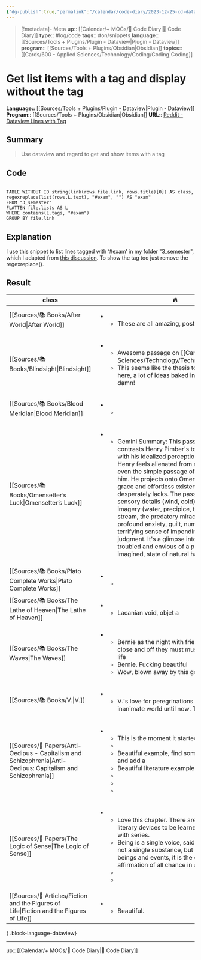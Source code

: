 ```yaml
---
{"dg-publish":true,"permalink":"/calendar/code-diary/2023-12-25-cd-dataview-get-list-items-with-a-tag-and-display-without-the-tag/","title":"Get list items with a tag and display without the tag"}
---
```


> [!metadata]- Meta
> **up**:: [[Calendar/+ MOCs/🧪 Code Diary\|🧪 Code Diary]]
> **type**:: #log/code 
> **tags**:: #on/snippets 
> **language**:: [[Sources/Tools + Plugins/Plugin - Dataview\|Plugin - Dataview]]
> **program**:: [[Sources/Tools + Plugins/Obsidian\|Obsidian]]
> **topics**:: [[Cards/600 - Applied Sciences/Technology/Coding/Coding\|Coding]]


# Get list items with a tag and display without the tag
**Language::**  [[Sources/Tools + Plugins/Plugin - Dataview\|Plugin - Dataview]]
**Program**:: [[Sources/Tools + Plugins/Obsidian\|Obsidian]]
**URL**:: [Reddit - Dataview Lines with Tag](https://www.reddit.com/r/ObsidianMD/comments/17s0oiu/dataview_list_of_lines_with_tag/)

## Summary
> Use dataview and regard to get and show items with a tag

## Code

```Dataview

TABLE WITHOUT ID string(link(rows.file.link, rows.title)[0]) AS class, regexreplace(list(rows.L.text), "#exam", "") AS "exam"
FROM "3_semester"
FLATTEN file.lists AS L
WHERE contains(L.tags, "#exam")
GROUP BY file.link
```

## Explanation
I use this snippet to list lines tagged with ‘#exam’ in my folder "3_semester", which I adapted from [this discussion](https://github.com/blacksmithgu/obsidian-dataview/discussions/1329). To show the tag too just remove the regexreplace().

## Result

| class                                                                                                            | 🔥                                                                                                                                                                                                                                                                                                                                                                                                                                                                                                                                                                                                                                                                                                                                                               |
| ---------------------------------------------------------------------------------------------------------------- | ---------------------------------------------------------------------------------------------------------------------------------------------------------------------------------------------------------------------------------------------------------------------------------------------------------------------------------------------------------------------------------------------------------------------------------------------------------------------------------------------------------------------------------------------------------------------------------------------------------------------------------------------------------------------------------------------------------------------------------------------------------------- |
| [[Sources/📚 Books/After World\|After World]]                                                                 | <ul><li><ul><li>These are all amazing, post this some time </li></ul></li></ul>                                                                                                                                                                                                                                                                                                                                                                                                                                                                                                                                                                                                                                                                                  |
| [[Sources/📚 Books/Blindsight\|Blindsight]]                                                                   | <ul><li><ul><li>Awesome passage on [[Cards/600 - Applied Sciences/Technology/Technology\|Technology]] </li><li>This seems like the thesis to the entire book here, a lot of ideas baked into this passage, damn! </li></ul></li></ul>                                                                                                                                                                                                                                                                                                                                                                                                                                                                                                                                                                                |
| [[Sources/📚 Books/Blood Meridian\|Blood Meridian]]                                                           | <ul><li><ul><li></li></ul></li></ul>                                                                                                                                                                                                                                                                                                                                                                                                                                                                                                                                                                                                                                                                                                                             |
| [[Sources/📚 Books/Omensetter’s Luck\|Omensetter’s Luck]]                                                     | <ul><li><ul><li>Gemini Summary: This passage masterfully contrasts Henry Pimber's tortured inner world with his idealized perception of Omensetter. Henry feels alienated from nature, God, and even the simple passage of time, which terrifies him. He projects onto Omensetter a natural grace and effortless existence that he desperately lacks. The passage uses powerful sensory details (wind, cold) and symbolic imagery (water, precipice, the bather, the dried stream, the predatory miracle) to depict Henry's profound anxiety, guilt, numbness, and his terrifying sense of impending doom or judgment. It's a glimpse into a psyche deeply troubled and envious of a perceived, perhaps imagined, state of natural harmony. </li></ul></li></ul> |
| [[Sources/📚 Books/Plato Complete Works\|Plato Complete Works]]                                               | <ul><li><ul><li></li></ul></li></ul>                                                                                                                                                                                                                                                                                                                                                                                                                                                                                                                                                                                                                                                                                                                             |
| [[Sources/📚 Books/The Lathe of Heaven\|The Lathe of Heaven]]                                                 | <ul><li><ul><li> Lacanian void, objet a</li></ul></li></ul>                                                                                                                                                                                                                                                                                                                                                                                                                                                                                                                                                                                                                                                                                                      |
| [[Sources/📚 Books/The Waves\|The Waves]]                                                                     | <ul><li><ul><li>Bernie as the night with friends comes to a close and off they must must must go, on with life </li><li>Bernie. Fucking beautiful </li><li>Wow, blown away by this gorgeous book </li></ul></li></ul>                                                                                                                                                                                                                                                                                                                                                                                                                                                                                                                                            |
| [[Sources/📚 Books/V.\|V.]]                                                                                   | <ul><li><ul><li>V.'s love for peregrinations throughout an inanimate world until now. Tourism </li></ul></li></ul>                                                                                                                                                                                                                                                                                                                                                                                                                                                                                                                                                                                                                                               |
| [[Sources/📜 Papers/Anti-Oedipus - Capitalism and Schizophrenia\|Anti-Oedipus: Capitalism and Schizophrenia]] | <ul><li><ul><li>This is the moment it started to click for me </li><li></li><li>Beautiful example, find some Turner paintings and add a </li><li>Beautiful literature example </li><li></li><li></li><li></li></ul></li></ul>                                                                                                                                                                                                                                                                                                                                                                                                                                                                                                                                    |
| [[Sources/📜 Papers/The Logic of Sense\|The Logic of Sense]]                                                  | <ul><li><ul><li> Love this chapter. There are some incredible literary devices to be learned through playing with series.</li><li>Being is a single voice, said in a single sense, not a single substance, but of multiplicities of beings and events, it is the eternal return, affirmation of all chance in a single moment </li><li></li><li></li></ul></li></ul>                                                                                                                                                                                                                                                                                                                                                                                             |
| [[Sources/📰 Articles/Fiction and the Figures of Life\|Fiction and the Figures of Life]]                      | <ul><li><ul><li>Beautiful. </li></ul></li></ul>                                                                                                                                                                                                                                                                                                                                                                                                                                                                                                                                                                                                                                                                                                                  |

{ .block-language-dataview}

---
up:: [[Calendar/+ MOCs/🧪 Code Diary\|🧪 Code Diary]]